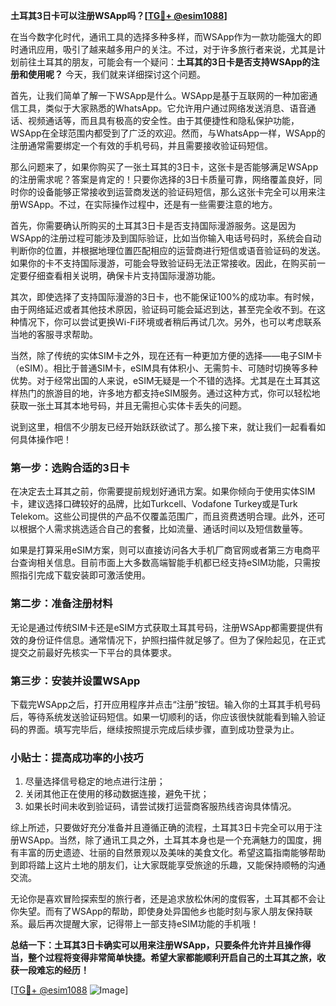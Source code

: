 **土耳其3日卡可以注册WSApp吗？[[TG💪+ @esim1088](https://t.me/s/esim1088)]**

在当今数字化时代，通讯工具的选择多种多样，而WSApp作为一款功能强大的即时通讯应用，吸引了越来越多用户的关注。不过，对于许多旅行者来说，尤其是计划前往土耳其的朋友，可能会有一个疑问：**土耳其的3日卡是否支持WSApp的注册和使用呢？** 今天，我们就来详细探讨这个问题。

首先，让我们简单了解一下WSApp是什么。WSApp是基于互联网的一种加密通信工具，类似于大家熟悉的WhatsApp。它允许用户通过网络发送消息、语音通话、视频通话等，而且具有极高的安全性。由于其便捷性和隐私保护功能，WSApp在全球范围内都受到了广泛的欢迎。然而，与WhatsApp一样，WSApp的注册通常需要绑定一个有效的手机号码，并且需要接收验证码短信。

那么问题来了，如果你购买了一张土耳其的3日卡，这张卡是否能够满足WSApp的注册需求呢？答案是肯定的！只要你选择的3日卡质量可靠，网络覆盖良好，同时你的设备能够正常接收到运营商发送的验证码短信，那么这张卡完全可以用来注册WSApp。不过，在实际操作过程中，还是有一些需要注意的地方。

首先，你需要确认所购买的土耳其3日卡是否支持国际漫游服务。这是因为WSApp的注册过程可能涉及到国际验证，比如当你输入电话号码时，系统会自动判断你的位置，并根据地理位置匹配相应的运营商进行短信或语音验证码的发送。如果你的卡不支持国际漫游，可能会导致验证码无法正常接收。因此，在购买前一定要仔细查看相关说明，确保卡片支持国际漫游功能。

其次，即使选择了支持国际漫游的3日卡，也不能保证100%的成功率。有时候，由于网络延迟或者其他技术原因，验证码可能会延迟到达，甚至完全收不到。在这种情况下，你可以尝试更换Wi-Fi环境或者稍后再试几次。另外，也可以考虑联系当地的客服寻求帮助。

当然，除了传统的实体SIM卡之外，现在还有一种更加方便的选择——电子SIM卡（eSIM）。相比于普通SIM卡，eSIM具有体积小、无需剪卡、可随时切换等多种优势。对于经常出国的人来说，eSIM无疑是一个不错的选择。尤其是在土耳其这样热门的旅游目的地，许多地方都支持eSIM服务。通过这种方式，你可以轻松地获取一张土耳其本地号码，并且无需担心实体卡丢失的问题。

说到这里，相信不少朋友已经开始跃跃欲试了。那么接下来，就让我们一起看看如何具体操作吧！

### 第一步：选购合适的3日卡

在决定去土耳其之前，你需要提前规划好通讯方案。如果你倾向于使用实体SIM卡，建议选择口碑较好的品牌，比如Turkcell、Vodafone Turkey或是Turk Telekom。这些公司提供的产品不仅覆盖范围广，而且资费透明合理。此外，还可以根据个人需求挑选适合自己的套餐，比如流量、通话时间以及短信数量等。

如果是打算采用eSIM方案，则可以直接访问各大手机厂商官网或者第三方电商平台查询相关信息。目前市面上大多数高端智能手机都已经支持eSIM功能，只需按照指引完成下载安装即可激活使用。

### 第二步：准备注册材料

无论是通过传统SIM卡还是eSIM方式获取土耳其号码，注册WSApp都需要提供有效的身份证件信息。通常情况下，护照扫描件就足够了。但为了保险起见，在正式提交之前最好先核实一下平台的具体要求。

### 第三步：安装并设置WSApp

下载完WSApp之后，打开应用程序并点击“注册”按钮。输入你的土耳其手机号码后，等待系统发送验证码短信。如果一切顺利的话，你应该很快就能看到输入验证码的界面。填写完毕后，继续按照提示完成后续步骤，直到成功登录为止。

### 小贴士：提高成功率的小技巧

1. 尽量选择信号稳定的地点进行注册；
2. 关闭其他正在使用的移动数据连接，避免干扰；
3. 如果长时间未收到验证码，请尝试拨打运营商客服热线咨询具体情况。

综上所述，只要做好充分准备并且遵循正确的流程，土耳其3日卡完全可以用于注册WSApp。当然，除了通讯工具之外，土耳其本身也是一个充满魅力的国度，拥有丰富的历史遗迹、壮丽的自然景观以及美味的美食文化。希望这篇指南能够帮助到即将踏上这片土地的朋友们，让大家既能享受旅途的乐趣，又能保持顺畅的沟通交流。

无论你是喜欢冒险探索型的旅行者，还是追求放松休闲的度假客，土耳其都不会让你失望。而有了WSApp的帮助，即使身处异国他乡也能时刻与家人朋友保持联系。最后再次提醒大家，记得带上一部支持eSIM功能的手机哦！

**总结一下：土耳其3日卡确实可以用来注册WSApp，只要条件允许并且操作得当，整个过程将变得非常简单快捷。希望大家都能顺利开启自己的土耳其之旅，收获一段难忘的经历！**

[[TG💪+ @esim1088](https://t.me/s/esim1088) ![Image](https://i.postimg.cc/4NQfJmqS/Snipaste-2025-05-13-00-14-12.png)]
